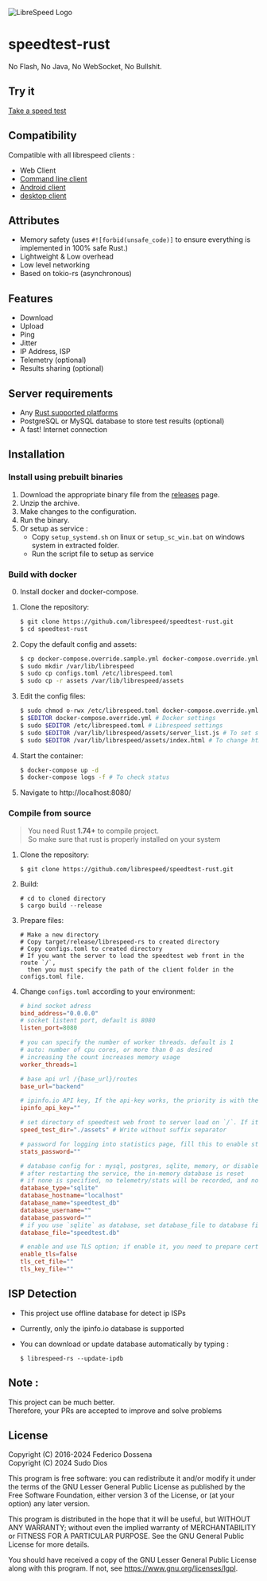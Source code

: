 ![LibreSpeed Logo](https://github.com/librespeed/speedtest/blob/master/.logo/logo3.png?raw=true)

# speedtest-rust

No Flash, No Java, No WebSocket, No Bullshit.

## Try it
[Take a speed test](https://librespeed-rs.ir)

## Compatibility
Compatible with all librespeed clients :

- Web Client
- [Command line client](https://github.com/librespeed/speedtest-cli)
- [Android client](https://github.com/librespeed/speedtest-android)
- [desktop client](https://github.com/librespeed/speedtest-desktop)

## Attributes
- Memory safety (uses `#![forbid(unsafe_code)]` to ensure everything is implemented in 100% safe Rust.)
- Lightweight & Low overhead
- Low level networking
- Based on tokio-rs (asynchronous)

## Features
- Download
- Upload
- Ping
- Jitter
- IP Address, ISP
- Telemetry (optional)
- Results sharing (optional)

## Server requirements
- Any [Rust supported platforms](https://doc.rust-lang.org/beta/rustc/platform-support.html)
- PostgreSQL or MySQL database to store test results (optional)
- A fast! Internet connection

## Installation

### Install using prebuilt binaries

1. Download the appropriate binary file from the [releases](https://github.com/librespeed/speedtest-rust/releases/) page.
2. Unzip the archive.
3. Make changes to the configuration.
4. Run the binary.
5. Or setup as service :
    - Copy `setup_systemd.sh` on linux or `setup_sc_win.bat` on windows system in extracted folder.
    - Run the script file to setup as service

### Build with docker

0. Install docker and docker-compose. 

1. Clone the repository: 

    ```sh
    $ git clone https://github.com/librespeed/speedtest-rust.git
    $ cd speedtest-rust
    ```

2. Copy the default config and assets: 

    ```sh
    $ cp docker-compose.override.sample.yml docker-compose.override.yml
    $ sudo mkdir /var/lib/librespeed
    $ sudo cp configs.toml /etc/librespeed.toml
    $ sudo cp -r assets /var/lib/librespeed/assets
    ```

3. Edit the config files:

    ```sh
    $ sudo chmod o-rwx /etc/librespeed.toml docker-compose.override.yml # Hide secrets
    $ $EDITOR docker-compose.override.yml # Docker settings
    $ sudo $EDITOR /etc/librespeed.toml # Librespeed settings
    $ sudo $EDITOR /var/lib/librespeed/assets/server_list.js # To set server name and remote servers
    $ sudo $EDITOR /var/lib/librespeed/assets/index.html # To change html styles, etc
    ```

4. Start the container: 

    ```sh
    $ docker-compose up -d
    $ docker-compose logs -f # To check status
    ```

5. Navigate to http://localhost:8080/

### Compile from source

> You need Rust **1.74+** to compile project.\
> So make sure that rust is properly installed on your system

1. Clone the repository:

    ```
    $ git clone https://github.com/librespeed/speedtest-rust.git
    ```

2. Build:

   ```
   # cd to cloned directory
   $ cargo build --release
   ```

3. Prepare files:

   ```
   # Make a new directory
   # Copy target/release/librespeed-rs to created directory
   # Copy configs.toml to created directory
   # If you want the server to load the speedtest web front in the route `/`,
     then you must specify the path of the client folder in the configs.toml file.
   ```

4. Change `configs.toml` according to your environment:

    ```toml
    # bind socket adress
    bind_address="0.0.0.0"
    # socket listent port, default is 8080
    listen_port=8080

    # you can specify the number of worker threads. default is 1
    # auto: number of cpu cores, or more than 0 as desired
    # increasing the count increases memory usage
    worker_threads=1
    
    # base api url /{base_url}/routes
    base_url="backend"
    
    # ipinfo.io API key, If the api-key works, the priority is with the api, if not with the offline database
    ipinfo_api_key=""

    # set directory of speedtest web front to server load on `/`. If it is empty, default web will be returned
    speed_test_dir="./assets" # Write without suffix separator

    # password for logging into statistics page, fill this to enable stats page
    stats_password=""

    # database config for : mysql, postgres, sqlite, memory, or disable by write none
    # after restarting the service, the in-memory database is reset
    # if none is specified, no telemetry/stats will be recorded, and no result JPG will be generated
    database_type="sqlite"
    database_hostname="localhost"
    database_name="speedtest_db"
    database_username=""
    database_password=""
    # if you use `sqlite` as database, set database_file to database file location
    database_file="speedtest.db"

    # enable and use TLS option; if enable it, you need to prepare certificates and private keys
   enable_tls=false
   tls_cet_file=""
   tls_key_file=""
    ```

## ISP Detection

- This project use offline database for detect ip ISPs
- Currently, only the ipinfo.io database is supported
- You can download or update database automatically by typing :

   ```
   $ librespeed-rs --update-ipdb
   ```

## Note :
This project can be much better.\
Therefore, your PRs are accepted to improve and solve problems

## License
Copyright (C) 2016-2024 Federico Dossena\
Copyright (C) 2024 Sudo Dios

This program is free software: you can redistribute it and/or modify
it under the terms of the GNU Lesser General Public License as published by
the Free Software Foundation, either version 3 of the License, or
(at your option) any later version.

This program is distributed in the hope that it will be useful,
but WITHOUT ANY WARRANTY; without even the implied warranty of
MERCHANTABILITY or FITNESS FOR A PARTICULAR PURPOSE.  See the
GNU General Public License for more details.

You should have received a copy of the GNU Lesser General Public License
along with this program.  If not, see <https://www.gnu.org/licenses/lgpl>.

